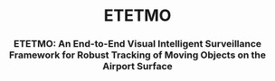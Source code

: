 <div align="center">
<h1> ETETMO </h1>
<h3>ETETMO: An End-to-End Visual Intelligent Surveillance Framework for Robust Tracking of Moving Objects on the Airport Surface</h3>

